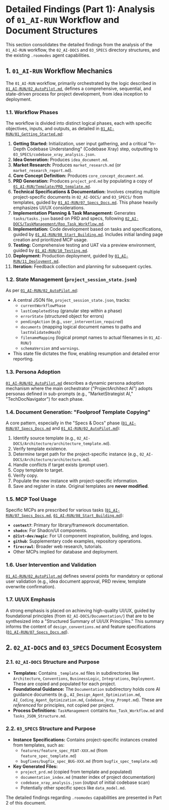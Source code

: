 # Detailed Findings (Part 1): Analysis of `01_AI-RUN` Workflow and Document Structures

This section consolidates the detailed findings from the analysis of the `01_AI-RUN` workflow, the `02_AI-DOCS` and `03_SPECS` directory structures, and the existing `.roomodes` agent capabilities.

## 1. `01_AI-RUN` Workflow Mechanics

The `01_AI-RUN` workflow, primarily orchestrated by the logic described in [`01_AI-RUN/02_AutoPilot.md`](01_AI-RUN/02_AutoPilot.md:1), defines a comprehensive, sequential, and state-driven process for project development, from idea inception to deployment.

### 1.1. Workflow Phases

The workflow is divided into distinct logical phases, each with specific objectives, inputs, and outputs, as detailed in [`01_AI-RUN/01_Getting_Started.md`](01_AI-RUN/01_Getting_Started.md:115-165):
1.  **Getting Started:** Initialization, user input gathering, and a critical "In-Depth Codebase Understanding" (Codebase Xray) step, outputting to `03_SPECS/codebase_xray_analysis.json`.
2.  **Idea Generation:** Produces `idea_document.md`.
3.  **Market Research:** Produces `market_research.md` (or `market_research_report.md`).
4.  **Core Concept Definition:** Produces `core_concept_document.md`.
5.  **PRD Generation:** Produces `project_prd.md` by populating a copy of [`01_AI-RUN/Template/PRD_template.md`](01_AI-RUN/Template/PRD_template.md:1).
6.  **Technical Specifications & Documentation:** Involves creating multiple project-specific documents in `02_AI-DOCS/` and `03_SPECS/` from templates, guided by [`01_AI-RUN/07_Specs_Docs.md`](01_AI-RUN/07_Specs_Docs.md:1). This phase heavily emphasizes UI/UX considerations.
7.  **Implementation Planning & Task Management:** Generates `tasks/tasks.json` based on PRD and specs, following [`02_AI-DOCS/TaskManagement/Roo_Task_Workflow.md`](02_AI-DOCS/TaskManagement/Roo_Task_Workflow.md:1).
8.  **Implementation:** Code development based on tasks and specifications, guided by [`01_AI-RUN/08_Start_Building.md`](01_AI-RUN/08_Start_Building.md:1). Includes initial landing page creation and prioritized MCP usage.
9.  **Testing:** Comprehensive testing and UAT via a preview environment, guided by [`01_AI-RUN/10_Testing.md`](01_AI-RUN/10_Testing.md:1).
10. **Deployment:** Production deployment, guided by [`01_AI-RUN/11_Deployment.md`](01_AI-RUN/11_Deployment.md:1).
11. **Iteration:** Feedback collection and planning for subsequent cycles.

### 1.2. State Management (`project_session_state.json`)

As per [`01_AI-RUN/02_AutoPilot.md`](01_AI-RUN/02_AutoPilot.md:13-23,36):
*   A central JSON file, `project_session_state.json`, tracks:
    *   `currentWorkflowPhase`
    *   `lastCompletedStep` (granular step within a phase)
    *   `errorState` (structured object for errors)
    *   `pendingAction` (e.g., `user_intervention_required`)
    *   `documents` (mapping logical document names to paths and `lastValidatedHash`)
    *   `filenameMapping` (logical prompt names to actual filenames in `01_AI-RUN/`)
    *   `schemaVersion` and `warnings`.
*   This state file dictates the flow, enabling resumption and detailed error reporting.

### 1.3. Persona Adoption

[`01_AI-RUN/02_AutoPilot.md`](01_AI-RUN/02_AutoPilot.md:57-60,87-92) describes a dynamic persona adoption mechanism where the main orchestrator ("ProjectArchitect AI") adopts personas defined in sub-prompts (e.g., "MarketStrategist AI," "TechDocNavigator") for each phase.

### 1.4. Document Generation: "Foolproof Template Copying"

A core pattern, especially in the "Specs & Docs" phase ([`01_AI-RUN/07_Specs_Docs.md`](01_AI-RUN/07_Specs_Docs.md:169-224,401-428) and [`01_AI-RUN/02_AutoPilot.md`](01_AI-RUN/02_AutoPilot.md:206-222)):
1.  Identify source template (e.g., `02_AI-DOCS/Architecture/architecture_template.md`).
2.  Verify template existence.
3.  Determine target path for the project-specific instance (e.g., `02_AI-DOCS/Architecture/architecture.md`).
4.  Handle conflicts if target exists (prompt user).
5.  Copy template to target.
6.  Verify copy.
7.  Populate the new instance with project-specific information.
8.  Save and register in state.
Original templates are **never modified**.

### 1.5. MCP Tool Usage

Specific MCPs are prescribed for various tasks ([`01_AI-RUN/07_Specs_Docs.md`](01_AI-RUN/07_Specs_Docs.md:67-156), [`01_AI-RUN/08_Start_Building.md`](01_AI-RUN/08_Start_Building.md:121-148,229-260)):
*   **`context7`**: Primary for library/framework documentation.
*   **`shadcn`**: For Shadcn/UI components.
*   **`@21st-dev/magic`**: For UI component inspiration, building, and logos.
*   **`github`**: Supplementary code examples, repository operations.
*   **`firecrawl`**: Broader web research, tutorials.
*   Other MCPs implied for database and deployment.

### 1.6. User Intervention and Validation

[`01_AI-RUN/02_AutoPilot.md`](01_AI-RUN/02_AutoPilot.md:306-320) defines several points for mandatory or optional user validation (e.g., idea document approval, PRD review, template overwrite confirmation).

### 1.7. UI/UX Emphasis

A strong emphasis is placed on achieving high-quality UI/UX, guided by foundational principles (from `02_AI-DOCS/Documentation/`) that are to be synthesized into a "Structured Summary of UI/UX Principles." This summary informs the content of `design_conventions.md` and feature specifications ([`01_AI-RUN/07_Specs_Docs.md`](01_AI-RUN/07_Specs_Docs.md:34-37,214-216,227-232,258-262,326-339,399,406,425)).

## 2. `02_AI-DOCS` and `03_SPECS` Document Ecosystem

### 2.1. `02_AI-DOCS` Structure and Purpose

*   **Templates:** Contains `_template.md` files in subdirectories like `Architecture`, `Conventions`, `BusinessLogic`, `Integrations`, `Deployment`. These are copied and populated for each project.
*   **Foundational Guidance:** The `Documentation` subdirectory holds core AI guidance documents (e.g., `AI_Design_Agent_Optimization.md`, `AI_Coding_Agent_Optimization.md`, `Codebase_Xray_Prompt.md`). These are *referenced* for principles, not copied per project.
*   **Process Definitions:** `TaskManagement` contains `Roo_Task_Workflow.md` and `Tasks_JSON_Structure.md`.

### 2.2. `03_SPECS` Structure and Purpose

*   **Instance Specifications:** Contains project-specific instances created from templates, such as:
    *   `features/feature_spec_FEAT-XXX.md` (from `feature_spec_template.md`)
    *   `bugfixes/bugfix_spec_BUG-XXX.md` (from `bugfix_spec_template.md`)
*   **Key Generated Files:**
    *   `project_prd.md` (copied from template and populated)
    *   `documentation_index.md` (master index of project documentation)
    *   `codebase_xray_analysis.json` (output of initial codebase scan)
    *   Potentially other specific specs like `data_model.md`.

The detailed findings regarding `.roomodes` capabilities are presented in Part 2 of this document.